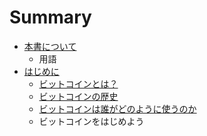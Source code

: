 # Summary

* [本書について](README.md)
   * 用語
* [はじめに](introduction/README.md)
   * [ビットコインとは？](introduction/what_is_bitcoin.md)
   * [ビットコインの歴史](introduction/history_of_bitcoin.md)
   * [ビットコインは誰がどのように使うのか](introduction/bitcoin_uses.md)
   * ビットコインをはじめよう

